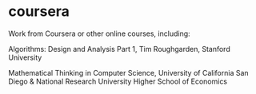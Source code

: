 # coursera
Work from Coursera or other online courses, including:  

Algorithms: Design and Analysis Part 1, Tim Roughgarden, Stanford University  

Mathematical Thinking in Computer Science, University of California San Diego &amp; National Research University Higher School of Economics
